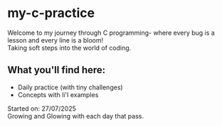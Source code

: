 # my-c-practice

Welcome to my journey through C programming- where every bug is a lesson and every line is a bloom!<br>
Taking soft steps into the world of coding.

## What you'll find here:
- Daily practice (with tiny challenges)
- Concepts with li'l examples

Started on: 27/07/2025<br>
Growing and Glowing with each day that pass.

